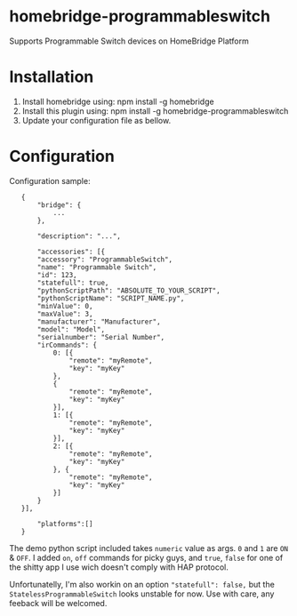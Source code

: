 # homebridge-programmableswitch

Supports Programmable Switch devices on HomeBridge Platform

# Installation

1. Install homebridge using: npm install -g homebridge
2. Install this plugin using: npm install -g homebridge-programmableswitch
3. Update your configuration file as bellow.

# Configuration

Configuration sample:

 ```
    {
        "bridge": {
            ...
        },
        
        "description": "...",

        "accessories": [{
        "accessory": "ProgrammableSwitch",
        "name": "Programmable Switch",
        "id": 123,
        "statefull": true,
        "pythonScriptPath": "ABSOLUTE_TO_YOUR_SCRIPT",
        "pythonScriptName": "SCRIPT_NAME.py",
        "minValue": 0,
        "maxValue": 3,
        "manufacturer": "Manufacturer",
        "model": "Model",
        "serialnumber": "Serial Number",
        "irCommands": {
            0: [{
                "remote": "myRemote",
                "key": "myKey"
            },
            {
                "remote": "myRemote",
                "key": "myKey"
            }],
            1: [{
                "remote": "myRemote",
                "key": "myKey"
            }],
            2: [{
                "remote": "myRemote",
                "key": "myKey"
            }, {
                "remote": "myRemote",
                "key": "myKey"
            }]
        }
    }],

        "platforms":[]
    }
```

The demo python script included takes `numeric` value as args. `0` and `1` are `ON` & `OFF`. I added `on`, `off` commands for picky guys, and `true`, `false` for one of the shitty app I use wich doesn't comply with HAP protocol.

Unfortunatelly, I'm also workin on an option `"statefull": false,` but the `StatelessProgrammableSwitch` looks unstable for now. Use with care, any feeback will be welcomed.